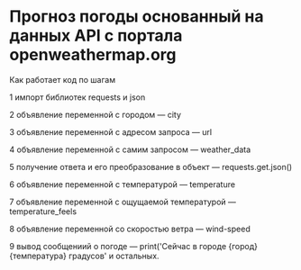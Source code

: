 # Прогноз погоды основанный на данных API с портала openweathermap.org

Как работает код по шагам

1 импорт библиотек requests и json

2 объявление переменной с городом — city

3 объявление переменной с адресом запроса — url

4 объявление переменной с самим запросом — weather_data

5 получение ответа и его преобразование в объект — requests.get.json()

6 объявление переменной с температурой — temperature

7 объявление переменной с ощущаемой температурой — temperature_feels

8 объявление переменной со скоростью ветра — wind-speed

9 вывод сообщениий о погоде — print('Сейчас в городе {город} {температура} градусов' и остальных.
